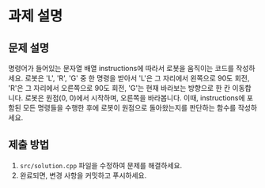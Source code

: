 # 과제 설명

## 문제 설명
명령어가 들어있는 문자열 배열 instructions에 따라서 로봇을 움직이는 코드를 작성하세요. 로봇은 'L', 'R', 'G' 중 한 명령을 받아서 'L'은 그 자리에서 왼쪽으로 90도 회전, 'R'은 그 자리에서 오른쪽으로 90도 회전, 'G'는 현재 바라보는 방향으로 한 칸 이동합니다. 로봇은 원점(0, 0)에서 시작하며, 오른쪽을 바라봅니다. 이때, instructions에 포함된 모든 명령들을 수행한 후에 로봇이 원점으로 돌아왔는지를 판단하는 함수를 작성하세요.

## 제출 방법
1. `src/solution.cpp` 파일을 수정하여 문제를 해결하세요.
2. 완료되면, 변경 사항을 커밋하고 푸시하세요.
